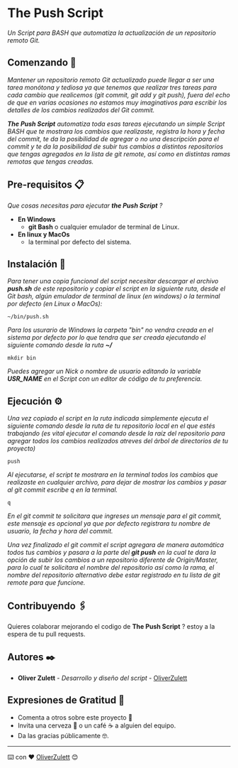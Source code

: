 # The Push Script

_Un Script para BASH que automatiza la actualización de un repositorio remoto Git._

## Comenzando 🚀

_Mantener un repositorio remoto Git actualizado puede llegar a ser una tarea monótona y tediosa ya que tenemos que realizar tres tareas para cada cambio que realicemos (git commit, git add y git push), fuera del echo de que en varias ocasiones no estamos muy imaginativos para escribir los detalles de los cambios realizados del Git commit._

_**The Push Script** automatiza toda esas tareas ejecutando un simple Script BASH que te mostrara los cambios que realizaste, registra la hora y fecha del commit, te da la posibilidad de agregar o no una descripción para el commit y te da la posibilidad de subir tus cambios  a distintos repositorios que tengas agregados en la lista de git remote, así como en distintas ramas remotas que tengas creadas._


## Pre-requisitos 📋

_Que cosas necesitas para ejecutar **the Push Script** ?_

* **En Windows**
    * **git Bash** o cualquier emulador de terminal de Linux. 
* **En linux y MacOs**
  * la terminal por defecto del sistema.

## Instalación 🔧

_Para tener una copia funcional del script necesitar descargar el archivo **push.sh** de este repositorio y copiar el script en la siguiente ruta, desde el Git bash, algún emulador de terminal de linux (en windows) o la terminal por defecto (en Linux o MacOs):_

```
~/bin/push.sh
```

_Para los usurario de Windows la carpeta "bin" no vendra creada en el sistema por defecto por lo que tendra que ser creada ejecutando el siguiente comando desde la ruta **~/**_

```
mkdir bin
```

_Puedes agregar un Nick o nombre de usuario editando la variable **USR_NAME** en el Script con un editor de código de tu preferencia._

## Ejecución ⚙️

_Una vez copiado el script en la ruta indicada simplemente ejecuta el siguiente comando desde la ruta de tu repositorio local en el que estés trabajando (es vital ejecutar el comando desde la raíz del repositorio para agregar todos los cambios realizados atreves del árbol de directorios de tu proyecto)_

```
push
```

_Al ejecutarse, el script te mostrara en la terminal todos los cambios que realizaste en cualquier archivo, para dejar de mostrar los  cambios y pasar al git commit escribe q en la terminal._

```
q
```

_En el git commit te solicitara que ingreses un mensaje para el git commit, este mensaje es opcional ya que por defecto registrara tu  nombre de usuario, la fecha y hora del commit._

_Una vez finalizado el git commit el script agregara de manera automática todos tus cambios y pasara a la parte del **git push** en la cual te dara la opción de subir los cambios a un repositorio diferente de Origin/Master, para lo cual te solicitara el nombre del repositorio así como la rama, el nombre del repositorio alternativo debe estar registrado en tu lista de git remote para que funcione._

## Contribuyendo 🖇️

Quieres colaborar mejorando el codigo de **The Push Script** ? estoy a la espera de tu pull requests.

## Autores ✒️

* **Oliver Zulett** - *Desarrollo y diseño del script* - [OliverZulett](https://github.com/OliverZulett) 

## Expresiones de Gratitud 🎁

* Comenta a otros sobre este proyecto 📢
* Invita una cerveza 🍺 o un café ☕ a alguien del equipo. 
* Da las gracias públicamente 🤓.



---
⌨️ con ❤️ [OliverZulett](https://github.com/OliverZulett)  😊

